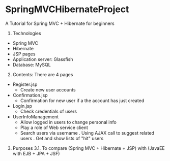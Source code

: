 # SpringMVCHibernateProject
A Tutorial for Spring MVC + Hibernate for beginners

1. Technologies
- Spring MVC 
- Hibernate
- JSP pages
- Application server: Glassfish
- Database: MySQL 

2. Contents:
There are 4 pages
- Register.jsp 
  + Create new user accounts
- Confirmation.jsp
  + Confirmation for new user if a the account has just created 
- Login.jsp
  + Check credentials of users
- UserInfoManagement
  + Allow logged in users to change personal info
  + Play a role of Web service client
  + Search users via username
    . Using AJAX call to suggest related users
    . Get and show lists of "hit" users

3. Purposes
3.1. To compare (Spring MVC + Hibernate + JSP) with (JavaEE with EJB +  JPA  + JSF) 

